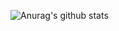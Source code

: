 ![Anurag's github stats](https://github-readme-stats.vercel.app/api?username=mayocream&count_private=true&show_icons=true&theme=nord)
